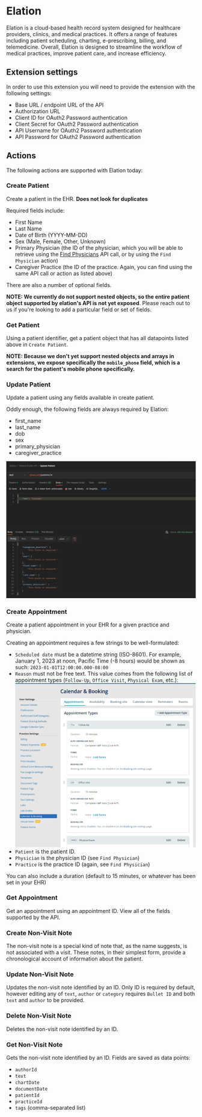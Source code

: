 # Elation

Elation is a cloud-based health record system designed for healthcare providers, clinics, and medical practices. It offers a range of features including patient scheduling, charting, e-prescribing, billing, and telemedicine. Overall, Elation is designed to streamline the workflow of medical practices, improve patient care, and increase efficiency.

## Extension settings

In order to use this extension you will need to provide the extension with the following settings:

- Base URL / endpoint URL of the API
- Authorization URL
- Client ID for OAuth2 Password authentication
- Client Secret for OAuth2 Password authentication
- API Username for OAuth2 Password authentication
- API Password for OAuth2 Password authentication

## Actions

The following actions are supported with Elation today:

### Create Patient

Create a patient in the EHR. **Does not look for duplicates**

Required fields include:
- First Name
- Last Name
- Date of Birth (YYYY-MM-DD)
- Sex (Male, Female, Other, Unknown)
- Primary Physician (the ID of the physician, which you will be able to retrieve using the [Find Physicians](https://docs.elationhealth.com/reference/find-physicians) API call, or by using the `Find Physician` action)
- Caregiver Practice (the ID of the practice. Again, you can find using the same API call or action as listed above)

There are also a number of optional fields.

**NOTE: We currently do not support nested objects, so the entire patient object supported by elation's API is not yet exposed**. Please reach out to us if you're looking to add a particular field or set of fields.

### Get Patient

Using a patient identifier, get a patient object that has all datapoints listed above in `Create Patient`.

**NOTE: Because we don't yet support nested objects and arrays in extensions, we expose specifically the `mobile_phone` field, which is a search for the patient's mobile phone specifically.**

### Update Patient

Update a patient using any fields available in create patient.

Oddly enough, the following fields are always required by Elation:
- first_name
- last_name
- dob
- sex
- primary_physician
- caregiver_practice

![Postman request](./assets/elation-update-patient.png?raw=true "Bad Update Patient Request")

### Create Appointment

Create a patient appointment in your EHR for a given practice and physician.

Creating an appointment requires a few strings to be well-formulated:
- `Scheduled date` must be a datetime string (ISO-8601). For example, January 1, 2023 at noon, Pacific Time (-8 hours) would be shown as such: `2023-01-01T12:00:00.000-08:00`
- `Reason` must not be free text. This value comes from the following list of appointment types (`Follow-Up`, `Office Visit`, `Physical Exam`, etc.):
![Appointment types](./assets/elation-appointment-reason.png?raw=true "Elation Appointment Types")
- `Patient` is the patient ID.
- `Physician` is the physician ID (see `Find Physician`)
- `Practice` is the practice ID (again, see `Find Physician`)

You can also include a duration (default to 15 minutes, or whatever has been set in your EHR)

### Get Appointment

Get an appointment using an appointment ID. View all of the fields supported by the API.

### Create Non-Visit Note

The non-visit note is a special kind of note that, as the name suggests, is not associated with a visit. These notes, in their simplest form, provide a chronological account of information about the patient.

### Update Non-Visit Note

Updates the non-visit note identified by an ID. Only ID is required by default, however editing any of `text`, `author` or `category` requires `Bullet ID` and both `text` and `author` to be provided.

### Delete Non-Visit Note

Deletes the non-visit note identified by an ID.

### Get Non-Visit Note

Gets the non-visit note identified by an ID. Fields are saved as data points:
- `authorId`
- `text`
- `chartDate`
- `documentDate`
- `patientId`
- `practiceId`
- `tags` (comma-separated list)